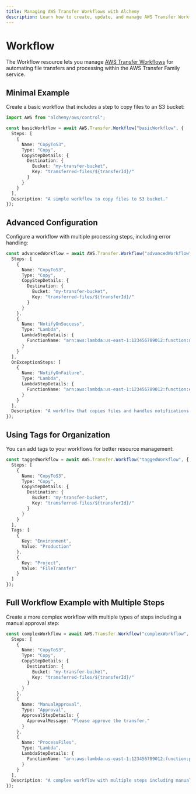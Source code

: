 ```yaml
---
title: Managing AWS Transfer Workflows with Alchemy
description: Learn how to create, update, and manage AWS Transfer Workflows using Alchemy Cloud Control.
---
```


# Workflow

The Workflow resource lets you manage [AWS Transfer Workflows](https://docs.aws.amazon.com/transfer/latest/userguide/) for automating file transfers and processing within the AWS Transfer Family service.

## Minimal Example

Create a basic workflow that includes a step to copy files to an S3 bucket:

```ts
import AWS from "alchemy/aws/control";

const basicWorkflow = await AWS.Transfer.Workflow("basicWorkflow", {
  Steps: [
    {
      Name: "CopyToS3",
      Type: "Copy",
      CopyStepDetails: {
        Destination: {
          Bucket: "my-transfer-bucket",
          Key: "transferred-files/${transferId}/"
        }
      }
    }
  ],
  Description: "A simple workflow to copy files to S3 bucket."
});
```

## Advanced Configuration

Configure a workflow with multiple processing steps, including error handling:

```ts
const advancedWorkflow = await AWS.Transfer.Workflow("advancedWorkflow", {
  Steps: [
    {
      Name: "CopyToS3",
      Type: "Copy",
      CopyStepDetails: {
        Destination: {
          Bucket: "my-transfer-bucket",
          Key: "transferred-files/${transferId}/"
        }
      }
    },
    {
      Name: "NotifyOnSuccess",
      Type: "Lambda",
      LambdaStepDetails: {
        FunctionName: "arn:aws:lambda:us-east-1:123456789012:function:notifyFunction"
      }
    }
  ],
  OnExceptionSteps: [
    {
      Name: "NotifyOnFailure",
      Type: "Lambda",
      LambdaStepDetails: {
        FunctionName: "arn:aws:lambda:us-east-1:123456789012:function:errorHandler"
      }
    }
  ],
  Description: "A workflow that copies files and handles notifications."
});
```

## Using Tags for Organization

You can add tags to your workflows for better resource management:

```ts
const taggedWorkflow = await AWS.Transfer.Workflow("taggedWorkflow", {
  Steps: [
    {
      Name: "CopyToS3",
      Type: "Copy",
      CopyStepDetails: {
        Destination: {
          Bucket: "my-transfer-bucket",
          Key: "transferred-files/${transferId}/"
        }
      }
    }
  ],
  Tags: [
    {
      Key: "Environment",
      Value: "Production"
    },
    {
      Key: "Project",
      Value: "FileTransfer"
    }
  ]
});
```

## Full Workflow Example with Multiple Steps

Create a more complex workflow with multiple types of steps including a manual approval step:

```ts
const complexWorkflow = await AWS.Transfer.Workflow("complexWorkflow", {
  Steps: [
    {
      Name: "CopyToS3",
      Type: "Copy",
      CopyStepDetails: {
        Destination: {
          Bucket: "my-transfer-bucket",
          Key: "transferred-files/${transferId}/"
        }
      }
    },
    {
      Name: "ManualApproval",
      Type: "Approval",
      ApprovalStepDetails: {
        ApprovalMessage: "Please approve the transfer."
      }
    },
    {
      Name: "ProcessFiles",
      Type: "Lambda",
      LambdaStepDetails: {
        FunctionName: "arn:aws:lambda:us-east-1:123456789012:function:processFilesFunction"
      }
    }
  ],
  Description: "A complex workflow with multiple steps including manual approval."
});
```